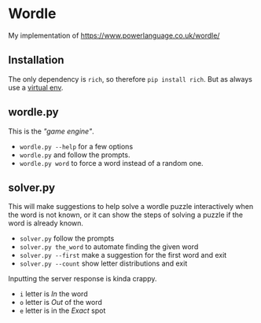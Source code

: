 # Wordle

My implementation of https://www.powerlanguage.co.uk/wordle/

## Installation

The only dependency is `rich`, so therefore `pip install rich`. But as always
use a [virtual env](https://docs.python.org/3/tutorial/venv.html).

## wordle.py

This is the _"game engine"_.

* `wordle.py --help` for a few options
* `wordle.py` and follow the prompts.
* `wordle.py word` to force a word instead of a random one.

## solver.py

This will make suggestions to help solve a wordle puzzle interactively
when the word is not known, or it can show the steps of solving a puzzle
if the word is already known.

* `solver.py` follow the prompts
* `solver.py the_word` to automate finding the given word
* `solver.py --first` make a suggestion for the first word and exit
* `solver.py --count` show letter distributions and exit

Inputting the server response is kinda crappy.

* `i` letter is _In_ the word
* `o` letter is _Out_ of the word
* `e` letter is in the _Exact_ spot
